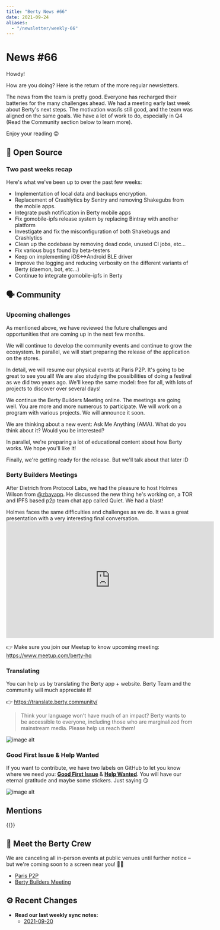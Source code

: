 ```yaml
---
title: "Berty News #66"
date: 2021-09-24
aliases:
  - "/newsletter/weekly-66"
---
```


# News #66

Howdy!

How are you doing? Here is the return of the more regular newsletters.

The news from the team is pretty good. Everyone has recharged their batteries for the many challenges ahead. We had a meeting early last week about Berty's next steps. The motivation was/is still good, and the team was aligned on the same goals. We have a lot of work to do, especially in Q4 (Read the Community section below to learn more).

Enjoy your reading 🙃


## 🚀 Open Source


### Two past weeks recap

Here's what we've been up to over the past few weeks:
* Implementation of local data and backups encryption.
* Replacement of Crashlytics by Sentry and removing Shakegubs from the mobile apps.
* Integrate push notification in Berty mobile apps
* Fix gomobile-ipfs release system by replacing Bintray with another platform
* Investigate and fix the misconfiguration of both Shakebugs and Crashlytics
* Clean up the codebase by removing dead code, unused CI jobs, etc...
* Fix various bugs found by beta-testers
* Keep on implementing iOS<->Android BLE driver
* Improve the logging and reducing verbosity on the different variants of Berty (daemon, bot, etc...)
* Continue to integrate gomobile-ipfs in Berty



## 🗣️ Community

### Upcoming challenges

As mentioned above, we have reviewed the future challenges and opportunities that are coming up in the next few months.

We will continue to develop the community events and continue to grow the ecosystem. In parallel, we will start preparing the release of the application on the stores.

In detail, we will resume our physical events at Paris P2P. It's going to be great to see you all! We are also studying the possibilities of doing a festival as we did two years ago. We'll keep the same model: free for all, with lots of projects to discover over several days!

We continue the Berty Builders Meeting online. The meetings are going well. You are more and more numerous to participate. We will work on a program with various projects. We will announce it soon.

We are thinking about a new event: Ask Me Anything (AMA). What do you think about it? Would you be interested?

In parallel, we're preparing a lot of educational content about how Berty works. We hope you'll like it!

Finally, we're getting ready for the release. But we'll talk about that later :D


### Berty Builders Meetings

After Dietrich from Protocol Labs, we had the pleasure to host Holmes Wilson from [@zbayapp](https://twitter.com/ZbayApp). He discussed the new thing he's working on, a TOR and IPFS based p2p team chat app called Quiet. We had a blast!

Holmes faces the same difficulties and challenges as we do. It was a great presentation with a very interesting final conversation.  <iframe width="560" height="315" src="https://www.youtube.com/embed/TZaa0CUyBaA" title="YouTube video player" frameborder="0" allow="accelerometer; autoplay; clipboard-write; encrypted-media; gyroscope; picture-in-picture" allowfullscreen mark="crwd-mark"></iframe>

👉 Make sure you join our Meetup to know upcoming meeting: https://www.meetup.com/berty-hq


### Translating

You can help us by translating the Berty app + website. Berty Team and the community will much appreciate it!

👉 https://translate.berty.community/

> Think your language won't have much of an impact? Berty wants to be accessible to everyone, including those who are marginalized from mainstream media. Please help us reach them!

![image alt](https://media.giphy.com/media/26BRDvCpnEukGhmHC/giphy.gif)

### Good First Issue & Help Wanted

If you want to contribute, we have two labels on GitHub to let you know where we need you: [**Good First Issue**](https://github.com/issues?q=is%3Aissue+is%3Aopen+org%3Aberty+label%3A%22good+first+issue%22+sort%3Aupdated-desc) & [**Help Wanted**](https://github.com/issues?q=is%3Aissue+is%3Aopen+org%3Aberty+label%3A%22help+wanted%22+sort%3Aupdated-desc+). You will have our eternal gratitude and maybe some stickers. Just saying 😏

![image alt](https://media.giphy.com/media/14jQC2AONxNBHq/giphy.gif)

## Mentions


{{<tweet id="1441377628443734021">}}




## 🎉 Meet the Berty Crew

We are canceling all in-person events at public venues until further notice – but we're coming soon to a screen near you! 🚧🚧

* [Paris P2P](https://p2p.paris/)
* [Berty Builders Meeting](https://www.meetup.com/berty-hq/)

## ⚙️ Recent Changes

* **Read our last weekly sync notes:**
    * [2021-09-20](https://github.com/berty/community/blob/master/meeting-notes/2021/Q3/2021-09-20--staff-team-weekly-sync.md)

